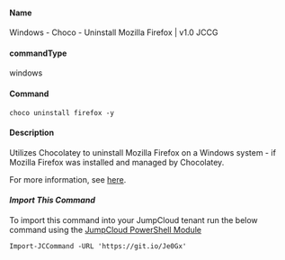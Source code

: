 #### Name

Windows - Choco - Uninstall Mozilla Firefox | v1.0 JCCG

#### commandType

windows

#### Command

```
choco uninstall firefox -y
```

#### Description

Utilizes Chocolatey to uninstall Mozilla Firefox on a Windows system - if Mozilla Firefox was installed and managed by Chocolatey.

For more information, see [here](https://chocolatey.org/packages/Firefox).

#### *Import This Command*

To import this command into your JumpCloud tenant run the below command using the [JumpCloud PowerShell Module](https://github.com/TheJumpCloud/support/wiki/Installing-the-JumpCloud-PowerShell-Module)

```
Import-JCCommand -URL 'https://git.io/Je0Gx'
